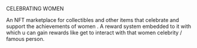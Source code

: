 CELEBRATING WOMEN 

An NFT marketplace for collectibles and other items that celebrate and support the achievements of women . 
A reward system embedded to it with which u can gain rewards like get to interact with that women celebrity / famous person.